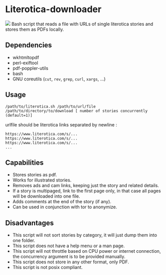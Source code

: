 # Literotica-downloader
![](https://github.com/cab-1729/Literotica-downloader/blob/main/fpgrlimg.png?raw=true)
Bash script that reads a file with URLs of single literotica stories and stores them as PDFs locally.

## Dependencies
+ wkhtmltopdf
+ perl-exiftool
+ pdf-poppler-utils
+ bash
+ GNU coreutils (```cut```, ```rev```, ```grep```, ```curl```, ```xargs```, ...)

## Usage
```
/path/to/literotica.sh /path/to/url/file /path/to/directory/to/download [ number of stories concurrently (default=1)]
```
urlfile should be literotica links separated by newline :

```
https://www.literotica.com/s/...
https://www.literotica.com/s/...
https://www.literotica.com/s/...
...
```
## Capabilities
+ Stores stories as pdf.
+ Works for illustrated stories.
+ Removes ads and cam links, keeping just the story and related details.
+ If a story is multipaged, link to the first page only, in that case all pages will be downloaded into one file.
+ Adds comments at the end of the story (if any).
+ Can be used in conjunction with tor to anonymize.

## Disadvantages
+ This script will not sort stories by category, it will just dump them into one folder.
+ This script does not have a help menu or a man page.
+ This script will not throttle based on CPU power or internet connection, the concurrency argument is to be provided manually.
+ This script does not store in any other format, only PDF.
+ This script is not posix compliant.
